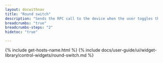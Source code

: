 ```yaml
---
layout: docwithnav
title: "Round switch"
description: "Sends the RPC call to the device when the user toggles the switch. Appearance settings will enable you to configure how to fetch the initial value of the switch."
breadcrumbs: "true"
breadcrumbs-steps: "2"
hidetoc: "true"

---
```

{% include get-hosts-name.html %}
{% include docs/user-guide/ui/widget-library/control-widgets/round-switch.md %}
